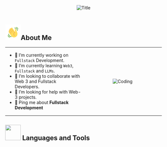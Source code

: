 <div align="center">
  <img src="https://readme-typing-svg.herokuapp.com?font=Fira+Code&weight=600&size=26&pause=1000&width=435&lines=Hey!+I+am+Saurabh+Kumar+Sahu;Welcome+to+My+Profile!" alt="Title"></div></img>
</div>

<br>

## <img src="https://raw.githubusercontent.com/ashu-guo/ashu-guo/main/assets/wave.gif" width="50px" height="50px"></img>About Me
<table align="center">
<tr border="none">
<td width="50%" align="left">

- 🔭 I’m currently working on `Fullstack` Development.
- 🌱 I’m currently learning `Web3`, `Fullstack` and `LLMs`.
- 👯 I’m looking to collaborate with Web 3 and Fullstack Developers.
- 🤔 I’m looking for help with Web-3 projects.
- 💬 Ping me about **Fullstack Development**

</td>
<td width="50%" align="center">
  <img align="center" alt="Coding" width="450" src="https://repository-images.githubusercontent.com/588181932/e36ec678-7984-4cdd-8e4c-a3932772ff8e">
</td>
</tr>
</table>

## <img src="https://media.giphy.com/media/M4NykXxUE0HAcK7UJ6/giphy.gif" width="50px" height="50px"></img> Languages and Tools


<!---
kaabilcoder/kaabilcoder is a ✨ special ✨ repository because its `README.md` (this file) appears on your GitHub profile.
You can click the Preview link to take a look at your changes.
--->
